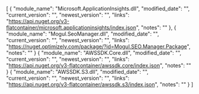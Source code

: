 [
    {
        "module_name": "Microsoft.ApplicationInsights.dll",
        "modified_date": "",
        "current_version": "",
        "newest_version": "",
        "links": "https://api.nuget.org/v3-flatcontainer/microsoft.applicationinsights/index.json",
        "notes": ""
    },
    {
        "module_name": "Mogul.SeoManager.dll",
        "modified_date": "",
        "current_version": "",
        "newest_version": "",
        "links": "https://nuget.optimizely.com/package/?id=Mogul.SEO.Manager.Package",
        "notes": ""
    }
    {
        "module_name": "AWSSDK.Core.dll",
        "modified_date": "",
        "current_version": "",
        "newest_version": "",
        "links": "https://api.nuget.org/v3-flatcontainer/awssdk.core/index.json",
        "notes": ""
    }
        {
        "module_name": "AWSSDK.S3.dll",
        "modified_date": "",
        "current_version": "",
        "newest_version": "",
        "links": "https://api.nuget.org/v3-flatcontainer/awssdk.s3/index.json",
        "notes": ""
    }
]
